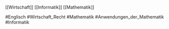 [[Wirtschaft]]
[[Informatik]]
[[Mathematik]]


#Englisch
#Wirtschaft_Recht
#Mathematik
#Anwendungen_der_Mathematik
#Informatik